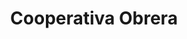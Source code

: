 ---
title: "Cooperativa Obrera"
url: /chos-malal/cooperativa-obrera-general-paz/
shop: Supermarkt
---